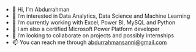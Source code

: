 - 👋 Hi, I’m Abdurrahman
- 👀 I’m interested in Data Analytics, Data Science and Machine Learning
- 🌱 I’m currently working with Excel, Power BI, MySQL and Python
- 🌲 I am also a certified Microsoft Power Platform developer 
- 💞️ I’m looking to collaborate on projects and possibly internships
- 📫 You can reach me through abdurrahmansanni@gmail.com

<!---
Abdurrahmansanni/Abdurrahmansanni is a ✨ special ✨ repository because its `README.md` (this file) appears on your GitHub profile.
You can click the Preview link to take a look at your changes.
--->
